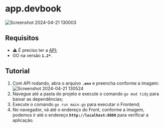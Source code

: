 # app.devbook
![Screenshot 2024-04-21 130003](https://github.com/IuryHirabara/public.app.devbook/assets/107448972/765992e8-0b20-49ac-93ef-f57f974e5973)

## Requisitos
- ⚠️ É preciso ter a [API](https://github.com/IuryHirabara/public.api.devbook);
- GO na versão **`1.2*`**.
## Tutorial
1. Com API rodando, abra o arquivo **`.env`** e preencha conforme a imagem:
![Screenshot 2024-04-21 130524](https://github.com/IuryHirabara/public.app.devbook/assets/107448972/3f1b488d-3c3a-4f5a-9a10-877b5dc427be)
2. Navegue até a pasta do projeto e execute o comando `go mod tidy` para baixar as dependências;
3. Execute o comando `go run main.go` para executar o Frontend;
4. No navegador, vá até o endereço do Front, conforme a imagem, podemos ir até o endereço **`http://localhost:8080`** para verificar a aplicação.
